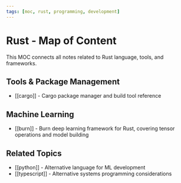 ```yaml
---
tags: [moc, rust, programming, development]
---
```


# Rust - Map of Content

This MOC connects all notes related to Rust language, tools, and frameworks.

## Tools & Package Management

- [[cargo]] - Cargo package manager and build tool reference

## Machine Learning

- [[burn]] - Burn deep learning framework for Rust, covering tensor operations and model building

## Related Topics

- [[python]] - Alternative language for ML development
- [[typescript]] - Alternative systems programming considerations
